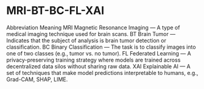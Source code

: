 # MRI-BT-BC-FL-XAI
Abbreviation	Meaning
MRI	          Magnetic Resonance Imaging — A type of medical imaging technique used for brain scans.
BT	          Brain Tumor — Indicates that the subject of analysis is brain tumor detection or classification.
BC	          Binary Classification — The task is to classify images into one of two classes (e.g., tumor vs. no tumor).
FL	          Federated Learning — A privacy-preserving training strategy where models are trained across decentralized data silos without sharing raw data.
XAI	          Explainable AI — A set of techniques that make model predictions interpretable to humans, e.g., Grad-CAM, SHAP, LIME.
